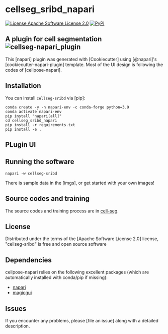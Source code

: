 # cellseg_sribd_napari

[![License Apache Software License 2.0](https://img.shields.io/pypi/l/cellseg-sribd.svg?color=green)](https://github.com/githubuser/cellseg-sribd/raw/main/LICENSE)
[![PyPI](https://img.shields.io/pypi/v/cellseg-sribd.svg?color=green)](https://pypi.org/project/cellseg-sribd)

A plugin for cell segmentation
![cellseg-napari_plugin](imgs/cellseg_sribd_napari.gif)
----------------------------------

This [napari] plugin was generated with [Cookiecutter] using [@napari]'s [cookiecutter-napari-plugin] template. Most of the UI design is following the codes of [cellpose-napari].

<!--
Don't miss the full getting started guide to set up your new package:
https://github.com/napari/cookiecutter-napari-plugin#getting-started

and review the napari docs for plugin developers:
https://napari.org/stable/plugins/index.html
-->

## Installation

You can install `cellseg-sribd` via [pip]:
```shell
conda create -y -n napari-env -c conda-forge python=3.9
conda activate napari-env
pip install "napari[all]"
cd cellseg_sribd_napari
pip install -r requirements.txt
pip install -e .
```

## PLugin UI 
## Running the software

```shell
napari -w cellseg-sribd
```

There is sample data in the [imgs], or get started with your own images!



## Source codes and training
The source codes and training process are in [cell-seg](https://github.com/Lewislou/cell-seg/).

## License

Distributed under the terms of the [Apache Software License 2.0] license,
"cellseg-sribd" is free and open source software

## Dependencies

cellpose-napari relies on the following excellent packages (which are automatically installed with conda/pip if missing):
- [napari](https://napari.org)
- [magicgui](https://napari.org/magicgui/)

## Issues

If you encounter any problems, please [file an issue] along with a detailed description.

